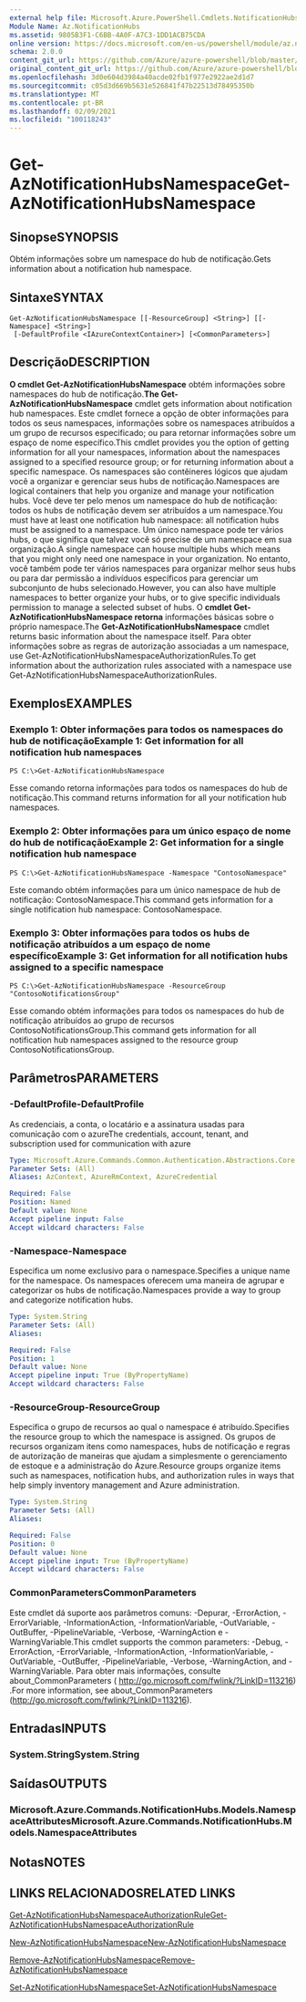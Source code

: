 ```yaml
---
external help file: Microsoft.Azure.PowerShell.Cmdlets.NotificationHubs.dll-Help.xml
Module Name: Az.NotificationHubs
ms.assetid: 9805B3F1-C6BB-4A0F-A7C3-1DD1ACB75CDA
online version: https://docs.microsoft.com/en-us/powershell/module/az.notificationhubs/get-aznotificationhubsnamespace
schema: 2.0.0
content_git_url: https://github.com/Azure/azure-powershell/blob/master/src/NotificationHubs/NotificationHubs/help/Get-AzNotificationHubsNamespace.md
original_content_git_url: https://github.com/Azure/azure-powershell/blob/master/src/NotificationHubs/NotificationHubs/help/Get-AzNotificationHubsNamespace.md
ms.openlocfilehash: 3d0e604d3984a40acde02fb1f977e2922ae2d1d7
ms.sourcegitcommit: c05d3d669b5631e526841f47b22513d78495350b
ms.translationtype: MT
ms.contentlocale: pt-BR
ms.lasthandoff: 02/09/2021
ms.locfileid: "100118243"
---
```

# <span data-ttu-id="5dde0-101">Get-AzNotificationHubsNamespace</span><span class="sxs-lookup"><span data-stu-id="5dde0-101">Get-AzNotificationHubsNamespace</span></span>

## <span data-ttu-id="5dde0-102">Sinopse</span><span class="sxs-lookup"><span data-stu-id="5dde0-102">SYNOPSIS</span></span>
<span data-ttu-id="5dde0-103">Obtém informações sobre um namespace do hub de notificação.</span><span class="sxs-lookup"><span data-stu-id="5dde0-103">Gets information about a notification hub namespace.</span></span>

## <span data-ttu-id="5dde0-104">Sintaxe</span><span class="sxs-lookup"><span data-stu-id="5dde0-104">SYNTAX</span></span>

```
Get-AzNotificationHubsNamespace [[-ResourceGroup] <String>] [[-Namespace] <String>]
 [-DefaultProfile <IAzureContextContainer>] [<CommonParameters>]
```

## <span data-ttu-id="5dde0-105">Descrição</span><span class="sxs-lookup"><span data-stu-id="5dde0-105">DESCRIPTION</span></span>
<span data-ttu-id="5dde0-106">**O cmdlet Get-AzNotificationHubsNamespace** obtém informações sobre namespaces do hub de notificação.</span><span class="sxs-lookup"><span data-stu-id="5dde0-106">**The Get-AzNotificationHubsNamespace** cmdlet gets information about notification hub namespaces.</span></span>
<span data-ttu-id="5dde0-107">Este cmdlet fornece a opção de obter informações para todos os seus namespaces, informações sobre os namespaces atribuídos a um grupo de recursos especificado; ou para retornar informações sobre um espaço de nome específico.</span><span class="sxs-lookup"><span data-stu-id="5dde0-107">This cmdlet provides you the option of getting information for all your namespaces, information about the namespaces assigned to a specified resource group; or for returning information about a specific namespace.</span></span>
<span data-ttu-id="5dde0-108">Os namespaces são contêineres lógicos que ajudam você a organizar e gerenciar seus hubs de notificação.</span><span class="sxs-lookup"><span data-stu-id="5dde0-108">Namespaces are logical containers that help you organize and manage your notification hubs.</span></span>
<span data-ttu-id="5dde0-109">Você deve ter pelo menos um namespace do hub de notificação: todos os hubs de notificação devem ser atribuídos a um namespace.</span><span class="sxs-lookup"><span data-stu-id="5dde0-109">You must have at least one notification hub namespace: all notification hubs must be assigned to a namespace.</span></span>
<span data-ttu-id="5dde0-110">Um único namespace pode ter vários hubs, o que significa que talvez você só precise de um namespace em sua organização.</span><span class="sxs-lookup"><span data-stu-id="5dde0-110">A single namespace can house multiple hubs which means that you might only need one namespace in your organization.</span></span>
<span data-ttu-id="5dde0-111">No entanto, você também pode ter vários namespaces para organizar melhor seus hubs ou para dar permissão a indivíduos específicos para gerenciar um subconjunto de hubs selecionado.</span><span class="sxs-lookup"><span data-stu-id="5dde0-111">However, you can also have multiple namespaces to better organize your hubs, or to give specific individuals permission to manage a selected subset of hubs.</span></span>
<span data-ttu-id="5dde0-112">O **cmdlet Get-AzNotificationHubsNamespace retorna** informações básicas sobre o próprio namespace.</span><span class="sxs-lookup"><span data-stu-id="5dde0-112">The **Get-AzNotificationHubsNamespace** cmdlet returns basic information about the namespace itself.</span></span>
<span data-ttu-id="5dde0-113">Para obter informações sobre as regras de autorização associadas a um namespace, use Get-AzNotificationHubsNamespaceAuthorizationRules.</span><span class="sxs-lookup"><span data-stu-id="5dde0-113">To get information about the authorization rules associated with a namespace use Get-AzNotificationHubsNamespaceAuthorizationRules.</span></span>

## <span data-ttu-id="5dde0-114">Exemplos</span><span class="sxs-lookup"><span data-stu-id="5dde0-114">EXAMPLES</span></span>

### <span data-ttu-id="5dde0-115">Exemplo 1: Obter informações para todos os namespaces do hub de notificação</span><span class="sxs-lookup"><span data-stu-id="5dde0-115">Example 1: Get information for all notification hub namespaces</span></span>
```
PS C:\>Get-AzNotificationHubsNamespace
```

<span data-ttu-id="5dde0-116">Esse comando retorna informações para todos os namespaces do hub de notificação.</span><span class="sxs-lookup"><span data-stu-id="5dde0-116">This command returns information for all your notification hub namespaces.</span></span>

### <span data-ttu-id="5dde0-117">Exemplo 2: Obter informações para um único espaço de nome do hub de notificação</span><span class="sxs-lookup"><span data-stu-id="5dde0-117">Example 2: Get information for a single notification hub namespace</span></span>
```
PS C:\>Get-AzNotificationHubsNamespace -Namespace "ContosoNamespace"
```

<span data-ttu-id="5dde0-118">Este comando obtém informações para um único namespace de hub de notificação: ContosoNamespace.</span><span class="sxs-lookup"><span data-stu-id="5dde0-118">This command gets information for a single notification hub namespace: ContosoNamespace.</span></span>

### <span data-ttu-id="5dde0-119">Exemplo 3: Obter informações para todos os hubs de notificação atribuídos a um espaço de nome específico</span><span class="sxs-lookup"><span data-stu-id="5dde0-119">Example 3: Get information for all notification hubs assigned to a specific namespace</span></span>
```
PS C:\>Get-AzNotificationHubsNamespace -ResourceGroup "ContosoNotificationsGroup"
```

<span data-ttu-id="5dde0-120">Esse comando obtém informações para todos os namespaces do hub de notificação atribuídos ao grupo de recursos ContosoNotificationsGroup.</span><span class="sxs-lookup"><span data-stu-id="5dde0-120">This command gets information for all notification hub namespaces assigned to the resource group ContosoNotificationsGroup.</span></span>

## <span data-ttu-id="5dde0-121">Parâmetros</span><span class="sxs-lookup"><span data-stu-id="5dde0-121">PARAMETERS</span></span>

### <span data-ttu-id="5dde0-122">-DefaultProfile</span><span class="sxs-lookup"><span data-stu-id="5dde0-122">-DefaultProfile</span></span>
<span data-ttu-id="5dde0-123">As credenciais, a conta, o locatário e a assinatura usadas para comunicação com o azure</span><span class="sxs-lookup"><span data-stu-id="5dde0-123">The credentials, account, tenant, and subscription used for communication with azure</span></span>

```yaml
Type: Microsoft.Azure.Commands.Common.Authentication.Abstractions.Core.IAzureContextContainer
Parameter Sets: (All)
Aliases: AzContext, AzureRmContext, AzureCredential

Required: False
Position: Named
Default value: None
Accept pipeline input: False
Accept wildcard characters: False
```

### <span data-ttu-id="5dde0-124">-Namespace</span><span class="sxs-lookup"><span data-stu-id="5dde0-124">-Namespace</span></span>
<span data-ttu-id="5dde0-125">Especifica um nome exclusivo para o namespace.</span><span class="sxs-lookup"><span data-stu-id="5dde0-125">Specifies a unique name for the namespace.</span></span>
<span data-ttu-id="5dde0-126">Os namespaces oferecem uma maneira de agrupar e categorizar os hubs de notificação.</span><span class="sxs-lookup"><span data-stu-id="5dde0-126">Namespaces provide a way to group and categorize notification hubs.</span></span>

```yaml
Type: System.String
Parameter Sets: (All)
Aliases:

Required: False
Position: 1
Default value: None
Accept pipeline input: True (ByPropertyName)
Accept wildcard characters: False
```

### <span data-ttu-id="5dde0-127">-ResourceGroup</span><span class="sxs-lookup"><span data-stu-id="5dde0-127">-ResourceGroup</span></span>
<span data-ttu-id="5dde0-128">Especifica o grupo de recursos ao qual o namespace é atribuído.</span><span class="sxs-lookup"><span data-stu-id="5dde0-128">Specifies the resource group to which the namespace is assigned.</span></span>
<span data-ttu-id="5dde0-129">Os grupos de recursos organizam itens como namespaces, hubs de notificação e regras de autorização de maneiras que ajudam a simplesmente o gerenciamento de estoque e a administração do Azure.</span><span class="sxs-lookup"><span data-stu-id="5dde0-129">Resource groups organize items such as namespaces, notification hubs, and authorization rules in ways that help simply inventory management and Azure administration.</span></span>

```yaml
Type: System.String
Parameter Sets: (All)
Aliases:

Required: False
Position: 0
Default value: None
Accept pipeline input: True (ByPropertyName)
Accept wildcard characters: False
```

### <span data-ttu-id="5dde0-130">CommonParameters</span><span class="sxs-lookup"><span data-stu-id="5dde0-130">CommonParameters</span></span>
<span data-ttu-id="5dde0-131">Este cmdlet dá suporte aos parâmetros comuns: -Depurar, -ErrorAction, -ErrorVariable, -InformationAction, -InformationVariable, -OutVariable, -OutBuffer, -PipelineVariable, -Verbose, -WarningAction e -WarningVariable.</span><span class="sxs-lookup"><span data-stu-id="5dde0-131">This cmdlet supports the common parameters: -Debug, -ErrorAction, -ErrorVariable, -InformationAction, -InformationVariable, -OutVariable, -OutBuffer, -PipelineVariable, -Verbose, -WarningAction, and -WarningVariable.</span></span> <span data-ttu-id="5dde0-132">Para obter mais informações, consulte about_CommonParameters ( http://go.microsoft.com/fwlink/?LinkID=113216) .</span><span class="sxs-lookup"><span data-stu-id="5dde0-132">For more information, see about_CommonParameters (http://go.microsoft.com/fwlink/?LinkID=113216).</span></span>

## <span data-ttu-id="5dde0-133">Entradas</span><span class="sxs-lookup"><span data-stu-id="5dde0-133">INPUTS</span></span>

### <span data-ttu-id="5dde0-134">System.String</span><span class="sxs-lookup"><span data-stu-id="5dde0-134">System.String</span></span>

## <span data-ttu-id="5dde0-135">Saídas</span><span class="sxs-lookup"><span data-stu-id="5dde0-135">OUTPUTS</span></span>

### <span data-ttu-id="5dde0-136">Microsoft.Azure.Commands.NotificationHubs.Models.NamespaceAttributes</span><span class="sxs-lookup"><span data-stu-id="5dde0-136">Microsoft.Azure.Commands.NotificationHubs.Models.NamespaceAttributes</span></span>

## <span data-ttu-id="5dde0-137">Notas</span><span class="sxs-lookup"><span data-stu-id="5dde0-137">NOTES</span></span>

## <span data-ttu-id="5dde0-138">LINKS RELACIONADOS</span><span class="sxs-lookup"><span data-stu-id="5dde0-138">RELATED LINKS</span></span>

[<span data-ttu-id="5dde0-139">Get-AzNotificationHubsNamespaceAuthorizationRule</span><span class="sxs-lookup"><span data-stu-id="5dde0-139">Get-AzNotificationHubsNamespaceAuthorizationRule</span></span>](./Get-AzNotificationHubsNamespaceAuthorizationRule.md)

[<span data-ttu-id="5dde0-140">New-AzNotificationHubsNamespace</span><span class="sxs-lookup"><span data-stu-id="5dde0-140">New-AzNotificationHubsNamespace</span></span>](./New-AzNotificationHubsNamespace.md)

[<span data-ttu-id="5dde0-141">Remove-AzNotificationHubsNamespace</span><span class="sxs-lookup"><span data-stu-id="5dde0-141">Remove-AzNotificationHubsNamespace</span></span>](./Remove-AzNotificationHubsNamespace.md)

[<span data-ttu-id="5dde0-142">Set-AzNotificationHubsNamespace</span><span class="sxs-lookup"><span data-stu-id="5dde0-142">Set-AzNotificationHubsNamespace</span></span>](./Set-AzNotificationHubsNamespace.md)


